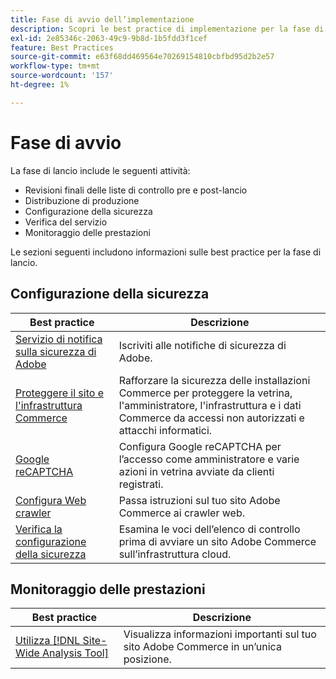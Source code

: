 ```yaml
---
title: Fase di avvio dell’implementazione
description: Scopri le best practice di implementazione per la fase di avvio dei progetti Adobe Commerce.
exl-id: 2e85346c-2063-49c9-9b8d-1b5fdd3f1cef
feature: Best Practices
source-git-commit: e63f68dd469564e70269154810cbfbd95d2b2e57
workflow-type: tm+mt
source-wordcount: '157'
ht-degree: 1%

---
```


# Fase di avvio

La fase di lancio include le seguenti attività:

- Revisioni finali delle liste di controllo pre e post-lancio
- Distribuzione di produzione
- Configurazione della sicurezza
- Verifica del servizio
- Monitoraggio delle prestazioni

Le sezioni seguenti includono informazioni sulle best practice per la fase di lancio.

## Configurazione della sicurezza

| Best practice | Descrizione |
|------------------------------------------------------------------------------------------------------------------------------------|--------------------------------------------------------------------------------------------------------------------------------------------------------------------------|
| [Servizio di notifica sulla sicurezza di Adobe](https://www.adobe.com/subscription/adbeSecurityNotifications.html) | Iscriviti alle notifiche di sicurezza di Adobe. |
| [Proteggere il sito e l&#39;infrastruttura Commerce](security-best-practices.md) | Rafforzare la sicurezza delle installazioni Commerce per proteggere la vetrina, l&#39;amministratore, l&#39;infrastruttura e i dati Commerce da accessi non autorizzati e attacchi informatici. |
| [Google reCAPTCHA](https://experienceleague.adobe.com/docs/commerce-admin/systems/security/captcha/security-google-recaptcha.html?lang=it) | Configura Google reCAPTCHA per l’accesso come amministratore e varie azioni in vetrina avviate da clienti registrati. |
| [Configura Web crawler](robots-txt.md) | Passa istruzioni sul tuo sito Adobe Commerce ai crawler web. |
| [Verifica la configurazione della sicurezza](https://experienceleague.adobe.com/docs/commerce-cloud-service/user-guide/launch/checklist.html?lang=it) | Esamina le voci dell’elenco di controllo prima di avviare un sito Adobe Commerce sull’infrastruttura cloud. |

## Monitoraggio delle prestazioni

| Best practice | Descrizione |
|------------------------------------------------------------------------------------------------------------------------------------------------|----------------------------------------------------------------------|
| [Utilizza  [!DNL Site-Wide Analysis Tool]](../../../tools/site-wide-analysis-tool/intro.md#integrations-with-other-adobe-commerce-support-tools) | Visualizza informazioni importanti sul tuo sito Adobe Commerce in un’unica posizione. |
